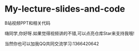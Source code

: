 # My-lecture-slides-and-code
B站视频PPT和相关代码

嗨同学,你好呀.如果觉得视频讲的不错,可以点亮仓库Star来支持我哦!

当然你也可以加我QQ共同交流学习:1366420642
